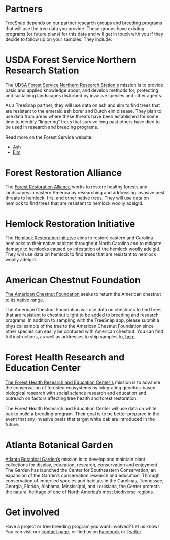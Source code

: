 # Partners
TreeSnap depends on our partner research groups and breeding programs that will use the tree data you provide.  These groups have existing programs (or future plans) for this data and will get in touch with you if they decide to follow up on your samples.  They include:

# USDA Forest Service Northern Research Station 
 
 The [UDSA Forest Service Northern Research Station's](https://www.nrs.fs.fed.us/units/invasivescontrol/) mission is to provide basic and applied knowledge about, and develop methods for, protecting and sustaining landscapes disturbed by invasive species and other agents.
 
As a TreeSnap partner, they will use data on ash and elm to find trees that are resistant to the emerald ash borer and Dutch elm disease.  They plan to use data from areas where these threats have been established for some time to identify “lingering” trees that survive long past others have died to be used in research and breeding programs. 
  
  Read more on the Forest Service website:
  * [Ash](https://www.fs.fed.us/nrs/tools/ash/)
  * [Elm](https://www.nrs.fs.fed.us/disturbance/invasive_species/ded/survivor_elms/)

# Forest Restoration Alliance 
The [Forest Restoration Alliance](https://threatenedforests.com/) works to restore healthy forests and landscapes in eastern America by researching and addressing invasive pest threats to hemlock, firs, and other native trees.  They will use data on hemlock to find trees that are resistant to hemlock woolly adelgid.

# Hemlock Restoration Initiative 
 The [Hemlock Restoration Initiatve](http://savehemlocksnc.org/) aims to restore eastern and Carolina hemlocks to their native habitats throughout North Carolina and to mitigate damage to hemlocks caused by infestation of the hemlock woolly adelgid.  They will use data on hemlock to find trees that are resistant to hemlock woolly adelgid.

# American Chestnut Foundation 

[The American Chestnut Foundation](https://www.acf.org/) seeks to return the American chestnut to its native range.

The American Chestnut Foundation will use data on chestnuts to find trees that are resistant to chestnut blight to be added to breeding and research programs.  In addition to sampling with the TreeSnap app, please submit a physical sample of the tree to the American Chestnut Foundation since other species can easily be confused with American chestnut.   You can find full instructions, as well as addresses to ship samples to, [here](https://www.acf.org/va/contact-us/report-live-tree/).

# Forest Health Research and Education Center
 [The Forest Health Research and Education Center's](http://www.foresthealthcenter.org) mission is to advance the conservation of forested ecosystems by integrating genetics-based biological research with social science research and education and outreach on factors affecting tree health and forest restoration.
 

The Forest Health Research and Education Center will use data on white oak to build a breeding program.  Their goal is to be better prepared in the event that any invasive pests that target white oak are introduced in the future.

# Atlanta Botanical Garden

[Atlanta Botanical Garden’s](http://atlantabg.org/) mission is to develop and maintain plant collections for display, education, research, conservation and enjoyment. The Garden has launched the Center for Southeastern Conservation, an expansion of the Garden’s conservation research and education. Through conservation of imperiled species and habitats in the Carolinas, Tennessee, Georgia, Florida, Alabama, Mississippi, and Louisiana, the Center protects the natural heritage of one of North America’s most biodiverse regions.


# Get involved

Have a project or tree breeding program you want involved?  Let us know! You can visit our [contact page](/contact), or find us on [Facebook](https://www.facebook.com/treesnapapp/) or [Twitter](https://twitter.com/Treesnapapp).
